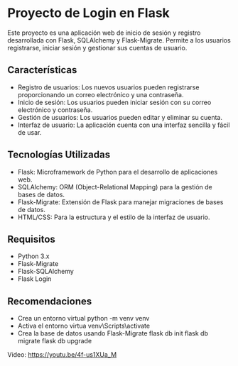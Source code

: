 # Proyecto de Login en Flask 

Este proyecto es una aplicación web de inicio de sesión y registro desarrollada con Flask, SQLAlchemy y Flask-Migrate. Permite a los usuarios registrarse, iniciar sesión y gestionar sus cuentas de usuario.

## Características

- Registro de usuarios: Los nuevos usuarios pueden registrarse proporcionando un correo electrónico y una contraseña.
- Inicio de sesión: Los usuarios pueden iniciar sesión con su correo electrónico y contraseña.
- Gestión de usuarios: Los usuarios pueden editar y eliminar su cuenta.
- Interfaz de usuario: La aplicación cuenta con una interfaz sencilla y fácil de usar.

## Tecnologías Utilizadas

- Flask: Microframework de Python para el desarrollo de aplicaciones web.
- SQLAlchemy: ORM (Object-Relational Mapping) para la gestión de bases de datos.
- Flask-Migrate: Extensión de Flask para manejar migraciones de bases de datos.
- HTML/CSS: Para la estructura y el estilo de la interfaz de usuario.

## Requisitos

- Python 3.x
- Flask-Migrate
- Flask-SQLAlchemy
- Flask Login

## Recomendaciones

- Crea un entorno virtual
python -m venv venv
- Activa el entorno virtua
venv\Scripts\activate
- Crea la base de datos usando Flask-Migrate
flask db init
flask db migrate
flask db upgrade


Video: https://youtu.be/4f-us1XUa_M



